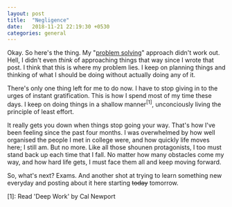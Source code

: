 ```yaml
---
layout: post
title:  "Negligence"
date:   2018-11-21 22:19:30 +0530
categories: general
---
```


Okay. So here's the thing. My "[problem solving][problem-solving-link]" approach didn't work out. Hell, I didn't even _think_ of approaching things that way since I wrote that post. I think that this is where my problem lies. I keep on planning things and thinking of what I should be doing without actually doing any of it.

There's only one thing left for me to do now. I have to stop giving in to the urges of instant gratification. This is how I spend most of my time these days. I keep on doing things in a shallow manner<sup>[1]</sup>, unconciously living the principle of least effort.

It really gets you down when things stop going your way. That's how I've been feeling since the past four months. I was overwhelmed by how well organised the people I met in college were, and how quickly life moves here; I still am. But no more. Like all those shounen protagonists, I too must stand back up each time that I fall. No matter how many obstacles come my way, and how hard life gets, I must face them all and keep moving forward.

So, what's next? Exams. And another shot at trying to learn something new everyday and posting about it here starting ~~today~~ tomorrow.

[1]: Read 'Deep Work' by Cal Newport

[problem-solving-link]: /posts/2018-10-12-problem-solving.html